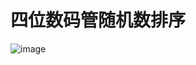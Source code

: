 # 四位数码管随机数排序
![image](https://github.com/bobbycumt/lanqiao/assets/68255033/82da4ae1-a738-4a5e-bf17-91aa4bbf9be7)
